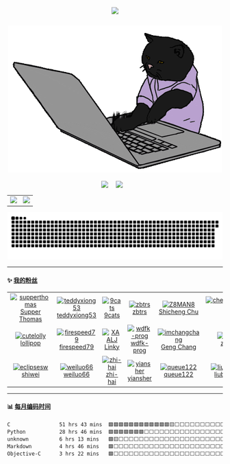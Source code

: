 <!-- 动态打字效果 -->
<h1 align="center">
  <a href="https://xqyjlj.github.io/">
    <img src="https://readme-typing-svg.herokuapp.com/?lines=似此星辰非昨夜，为谁风露立中宵&center=true&size=27">
  </a>
</h1>

<div align="center" ><img order-radius="100px" src="coding.gif"/></div>
<br>

<div align="center">
  <a href="https://xqyjlj.github.io/"><img src="https://img.shields.io/badge/blog-博客-blue"></a>&emsp;
  <a href="https://space.bilibili.com/24969427/"><img src="https://img.shields.io/badge/bilibili-B站-ff69b4"></a>&emsp;
</div>

<table>
  <tr>
    <td>
      <img src="https://github-readme-stats.vercel.app/api/top-langs/?username=xqyjlj&theme=dark&layout=compact&count_private=true" height="180"/>
    </td>
    <td>
      <img src="https://github-readme-stats.vercel.app/api?username=xqyjlj&theme=dark&show_icons=true&count_private=true" height="180"/>
    </td>
  </tr>
</table>

<div align="center"><img src="./snake/github-contribution-grid-snake-dark.svg" /></div>

---

#### :sparkles: [我的粉丝](https://github.com/xqyjlj?tab=followers)

<!--START_SECTION:followers-->
<table>
  <tr>
    <td align="center">
      <a href="https://github.com/supperthomas">
        <img src="https://avatars2.githubusercontent.com/u/60349489" width="100px;" alt="supperthomas"/>
      </a>
      <br />
      <a href="https://github.com/supperthomas">Supper Thomas</a>
    </td>
    <td align="center">
      <a href="https://github.com/teddyxiong53">
        <img src="https://avatars2.githubusercontent.com/u/3727440" width="100px;" alt="teddyxiong53"/>
      </a>
      <br />
      <a href="https://github.com/teddyxiong53">teddyxiong53</a>
    </td>
    <td align="center">
      <a href="https://github.com/9cats">
        <img src="https://avatars2.githubusercontent.com/u/58725483" width="100px;" alt="9cats"/>
      </a>
      <br />
      <a href="https://github.com/9cats">9cats</a>
    </td>
    <td align="center">
      <a href="https://github.com/zbtrs">
        <img src="https://avatars2.githubusercontent.com/u/32517549" width="100px;" alt="zbtrs"/>
      </a>
      <br />
      <a href="https://github.com/zbtrs">zbtrs</a>
    </td>
    <td align="center">
      <a href="https://github.com/Z8MAN8">
        <img src="https://avatars2.githubusercontent.com/u/95859513" width="100px;" alt="Z8MAN8"/>
      </a>
      <br />
      <a href="https://github.com/Z8MAN8">Shicheng Chu</a>
    </td>
    <td align="center">
      <a href="https://github.com/chenyingchun0312">
        <img src="https://avatars2.githubusercontent.com/u/44871523" width="100px;" alt="chenyingchun0312"/>
      </a>
      <br />
      <a href="https://github.com/chenyingchun0312">陈迎春</a>
    </td>
    <td align="center">
      <a href="https://github.com/delehub">
        <img src="https://avatars2.githubusercontent.com/u/64998722" width="100px;" alt="delehub"/>
      </a>
      <br />
      <a href="https://github.com/delehub">End</a>
    </td>
  </tr>
  <tr>
    <td align="center">
      <a href="https://github.com/cutelolly">
        <img src="https://avatars2.githubusercontent.com/u/21281676" width="100px;" alt="cutelolly"/>
      </a>
      <br />
      <a href="https://github.com/cutelolly">lollipop</a>
    </td>
    <td align="center">
      <a href="https://github.com/firespeed79">
        <img src="https://avatars2.githubusercontent.com/u/4322731" width="100px;" alt="firespeed79"/>
      </a>
      <br />
      <a href="https://github.com/firespeed79">firespeed79</a>
    </td>
    <td align="center">
      <a href="https://github.com/XAALJ">
        <img src="https://avatars2.githubusercontent.com/u/44630193" width="100px;" alt="XAALJ"/>
      </a>
      <br />
      <a href="https://github.com/XAALJ">Linky</a>
    </td>
    <td align="center">
      <a href="https://github.com/wdfk-prog">
        <img src="https://avatars2.githubusercontent.com/u/66928464" width="100px;" alt="wdfk-prog"/>
      </a>
      <br />
      <a href="https://github.com/wdfk-prog">wdfk-prog</a>
    </td>
    <td align="center">
      <a href="https://github.com/imchangchang">
        <img src="https://avatars2.githubusercontent.com/u/9031922" width="100px;" alt="imchangchang"/>
      </a>
      <br />
      <a href="https://github.com/imchangchang">Geng Chang</a>
    </td>
    <td align="center">
      <a href="https://github.com/zcx3000">
        <img src="https://avatars2.githubusercontent.com/u/32561147" width="100px;" alt="zcx3000"/>
      </a>
      <br />
      <a href="https://github.com/zcx3000">zcx3000</a>
    </td>
    <td align="center">
      <a href="https://github.com/poplar-space">
        <img src="https://avatars2.githubusercontent.com/u/72025986" width="100px;" alt="poplar-space"/>
      </a>
      <br />
      <a href="https://github.com/poplar-space">OrangePeel</a>
    </td>
  </tr>
  <tr>
    <td align="center">
      <a href="https://github.com/eclipsesw">
        <img src="https://avatars2.githubusercontent.com/u/54465865" width="100px;" alt="eclipsesw"/>
      </a>
      <br />
      <a href="https://github.com/eclipsesw">shiwei</a>
    </td>
    <td align="center">
      <a href="https://github.com/weiluo66">
        <img src="https://avatars2.githubusercontent.com/u/46224015" width="100px;" alt="weiluo66"/>
      </a>
      <br />
      <a href="https://github.com/weiluo66">weiluo66</a>
    </td>
    <td align="center">
      <a href="https://github.com/zhi-hai">
        <img src="https://avatars2.githubusercontent.com/u/72931440" width="100px;" alt="zhi-hai"/>
      </a>
      <br />
      <a href="https://github.com/zhi-hai">zhi-hai</a>
    </td>
    <td align="center">
      <a href="https://github.com/yiansher">
        <img src="https://avatars2.githubusercontent.com/u/51122532" width="100px;" alt="yiansher"/>
      </a>
      <br />
      <a href="https://github.com/yiansher">yiansher</a>
    </td>
    <td align="center">
      <a href="https://github.com/queue122">
        <img src="https://avatars2.githubusercontent.com/u/107522204" width="100px;" alt="queue122"/>
      </a>
      <br />
      <a href="https://github.com/queue122">queue122</a>
    </td>
    <td align="center">
      <a href="https://github.com/liubo-meijing">
        <img src="https://avatars2.githubusercontent.com/u/127711564" width="100px;" alt="liubo-meijing"/>
      </a>
      <br />
      <a href="https://github.com/liubo-meijing">liubo-meijing</a>
    </td>
    <td align="center">
      <a href="https://github.com/joker4224">
        <img src="https://avatars2.githubusercontent.com/u/49227645" width="100px;" alt="joker4224"/>
      </a>
      <br />
      <a href="https://github.com/joker4224">joker4224</a>
    </td>
  </tr>
</table>
<!--END_SECTION:followers-->

---

#### :bar_chart: [每月编码时间](https://github.com/muety/wakapi)

<!--START_SECTION:waka-->

```txt
C                51 hrs 43 mins  🟩🟩🟩🟩🟩🟩🟩🟩🟩🟩🟩🟩🟨⬜⬜⬜⬜⬜⬜⬜⬜⬜⬜⬜⬜   50.41 %
Python           28 hrs 46 mins  🟩🟩🟩🟩🟩🟩🟩⬜⬜⬜⬜⬜⬜⬜⬜⬜⬜⬜⬜⬜⬜⬜⬜⬜⬜   28.04 %
unknown          6 hrs 13 mins   🟩🟨⬜⬜⬜⬜⬜⬜⬜⬜⬜⬜⬜⬜⬜⬜⬜⬜⬜⬜⬜⬜⬜⬜⬜   06.06 %
Markdown         4 hrs 46 mins   🟩⬜⬜⬜⬜⬜⬜⬜⬜⬜⬜⬜⬜⬜⬜⬜⬜⬜⬜⬜⬜⬜⬜⬜⬜   04.64 %
Objective-C      3 hrs 22 mins   🟩⬜⬜⬜⬜⬜⬜⬜⬜⬜⬜⬜⬜⬜⬜⬜⬜⬜⬜⬜⬜⬜⬜⬜⬜   03.28 %
```

<!--END_SECTION:waka-->
